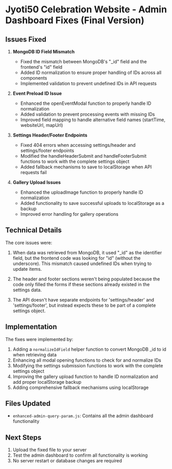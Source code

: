 # Jyoti50 Celebration Website - Admin Dashboard Fixes (Final Version)

## Issues Fixed

1. **MongoDB ID Field Mismatch**
   - Fixed the mismatch between MongoDB's "_id" field and the frontend's "id" field
   - Added ID normalization to ensure proper handling of IDs across all components
   - Implemented validation to prevent undefined IDs in API requests

2. **Event Preload ID Issue**
   - Enhanced the openEventModal function to properly handle ID normalization
   - Added validation to prevent processing events with missing IDs
   - Improved field mapping to handle alternative field names (startTime, websiteUrl, mapUrl)

3. **Settings Header/Footer Endpoints**
   - Fixed 404 errors when accessing settings/header and settings/footer endpoints
   - Modified the handleHeaderSubmit and handleFooterSubmit functions to work with the complete settings object
   - Added fallback mechanisms to save to localStorage when API requests fail

4. **Gallery Upload Issues**
   - Enhanced the uploadImage function to properly handle ID normalization
   - Added functionality to save successful uploads to localStorage as a backup
   - Improved error handling for gallery operations

## Technical Details

The core issues were:

1. When data was retrieved from MongoDB, it used "_id" as the identifier field, but the frontend code was looking for "id" (without the underscore). This mismatch caused undefined IDs when trying to update items.

2. The header and footer sections weren't being populated because the code only filled the forms if these sections already existed in the settings data.

3. The API doesn't have separate endpoints for 'settings/header' and 'settings/footer', but instead expects these to be part of a complete settings object.

## Implementation

The fixes were implemented by:

1. Adding a `normalizeIdField` helper function to convert MongoDB _id to id when retrieving data
2. Enhancing all modal opening functions to check for and normalize IDs
3. Modifying the settings submission functions to work with the complete settings object
4. Improving the gallery upload function to handle ID normalization and add proper localStorage backup
5. Adding comprehensive fallback mechanisms using localStorage

## Files Updated
- `enhanced-admin-query-param.js`: Contains all the admin dashboard functionality

## Next Steps
1. Upload the fixed file to your server
2. Test the admin dashboard to confirm all functionality is working
3. No server restart or database changes are required

